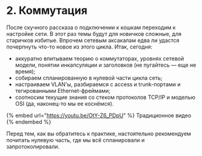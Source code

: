 # 2. Коммутация

После скучного рассказа о подключении к кошкам переходим к настройке сети. В этот раз темы будут для новичков сложные, для старичков избитые. Впрочем сетевым аксакалам едва ли удастся почерпнуть что-то новое из этого цикла. Итак, сегодня:

* аккуратно впитываем теорию о коммутаторах, уровнях сетевой модели, понятии инкапсуляции и заголовков (не пугайтесь — еще не время);
* собираем спланированную в нулевой части цикла сеть;
* настраиваем VLAN'ы, разбираемся с access и trunk-портами и тегированными Ethernet-фреймами;
* соотносим текущие знания со стеком протоколов TCP/IP и моделью OSI (да, наконец-то мы ее коснёмся).

{% embed url="https://youtu.be/OtY-Z6_PDpU" %}
Традиционное видео
{% endembed %}

Перед тем, как вы обратитесь к практике, настоятельно рекомендуем почитать нулевую часть, где мы всё спланировали и запротоколировали.
